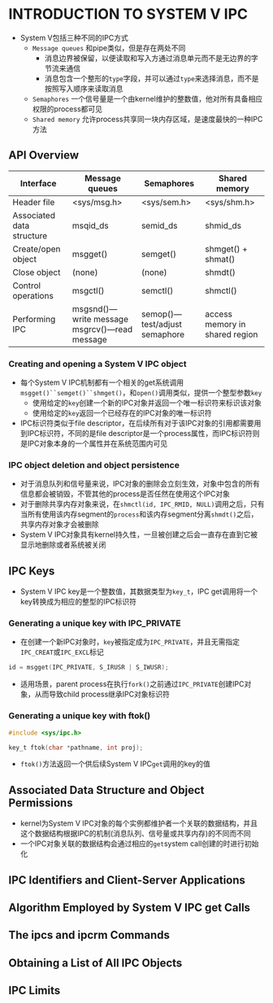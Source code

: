 # INTRODUCTION TO SYSTEM V IPC
- System V包括三种不同的IPC方式
  - `Message queues` 和pipe类似，但是存在两处不同
    - 消息边界被保留，以便读取和写入方通过消息单元而不是无边界的字节流来通信
    - 消息包含一个整形的`type`字段，并可以通过`type`来选择消息，而不是按照写入顺序来读取消息
  - `Semaphores` 一个信号量是一个由kernel维护的整数值，他对所有具备相应权限的process都可见
  - `Shared memory` 允许process共享同一块内存区域，是速度最快的一种IPC方法 

## API Overview
| Interface | Message queues | Semaphores |  Shared memory |
| --- | --- | --- | --- |
| Header file | <sys/msg.h> | <sys/sem.h> | <sys/shm.h> |
| Associated data structure | msqid_ds | semid_ds | shmid_ds |
| Create/open object | msgget() | semget() | shmget() + shmat() |
| Close object | (none) | (none) | shmdt() |
| Control operations | msgctl() | semctl() | shmctl() |
| Performing IPC | msgsnd()—write message msgrcv()—read message | semop()—test/adjust semaphore | access memory in shared region |

### Creating and opening a System V IPC object
- 每个System V IPC机制都有一个相关的get系统调用`msgget()``semget()``shmget()`，和`open()`调用类似，提供一个整型参数`key`
  - 使用给定的`key`创建一个新的IPC对象并返回一个唯一标识符来标识该对象
  - 使用给定的`key`返回一个已经存在的IPC对象的唯一标识符
- IPC标识符类似于file descriptor，在后续所有对于该IPC对象的引用都需要用到IPC标识符，不同的是file descriptor是一个process属性，而IPC标识符则是IPC对象本身的一个属性并在系统范围内可见

### IPC object deletion and object persistence
- 对于消息队列和信号量来说，IPC对象的删除会立刻生效，对象中包含的所有信息都会被销毁，不管其他的process是否任然在使用这个IPC对象
- 对于删除共享内存对象来说，在`shmctl(id, IPC_RMID, NULL)`调用之后，只有当所有使用该内存segment的`process`和该内存segment分离`shmdt()`之后，共享内存对象才会被删除
- System V IPC对象具有kernel持久性，一旦被创建之后会一直存在直到它被显示地删除或者系统被关闭

##  IPC Keys
- System V IPC key是一个整数值，其数据类型为`key_t`，IPC get调用将一个key转换成为相应的整型的IPC标识符 

### Generating a unique key with IPC_PRIVATE
- 在创建一个新IPC对象时，`key`被指定成为`IPC_PRIVATE`，并且无需指定`IPC_CREAT`或`IPC_EXCL`标记
```c
id = msgget(IPC_PRIVATE, S_IRUSR | S_IWUSR);
```
- 适用场景，parent process在执行`fork()`之前通过`IPC_PRIVATE`创建IPC对象，从而导致child process继承IPC对象标识符

### Generating a unique key with ftok()
```c
#include <sys/ipc.h>

key_t ftok(char *pathname, int proj);
```
- `ftok()`方法返回一个供后续System V IPC`get`调用的key的值

## Associated Data Structure and Object Permissions
- kernel为System V IPC对象的每个实例都维护者一个关联的数据结构，并且这个数据结构根据IPC的机制(消息队列、信号量或共享内存)的不同而不同
- 一个IPC对象关联的数据结构会通过相应的`get`system call创建的时进行初始化

## IPC Identifiers and Client-Server Applications

## Algorithm Employed by System V IPC get Calls

## The ipcs and ipcrm Commands

## Obtaining a List of All IPC Objects

## IPC Limits